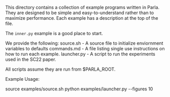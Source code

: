 This directory contains a collection of example programs written in Parla.
They are designed to be simple and easy-to-understand rather than to maximize performance.
Each example has a description at the top of the file.

The `inner.py` example is a good place to start.


We provide the following:
source.sh - A source file to initialize enviornment variables to defaults
commands.md - A file listing single use instructions on how to run each
example.
launcher.py - A script to run the experiments used in the SC22 paper.


All scripts assume they are run from $PARLA_ROOT.

Example Usage:

source examples/source.sh
python examples/launcher.py --figures 10

